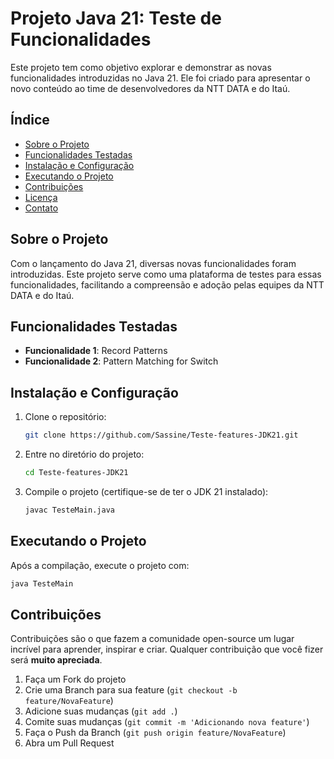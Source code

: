 # Projeto Java 21: Teste de Funcionalidades

Este projeto tem como objetivo explorar e demonstrar as novas funcionalidades introduzidas no Java 21. Ele foi criado para apresentar o novo conteúdo ao time de desenvolvedores da NTT DATA e do Itaú.

## Índice

- [Sobre o Projeto](#sobre-o-projeto)
- [Funcionalidades Testadas](#funcionalidades-testadas)
- [Instalação e Configuração](#instalação-e-configuração)
- [Executando o Projeto](#executando-o-projeto)
- [Contribuições](#contribuições)
- [Licença](#licença)
- [Contato](#contato)

## Sobre o Projeto

Com o lançamento do Java 21, diversas novas funcionalidades foram introduzidas. Este projeto serve como uma plataforma de testes para essas funcionalidades, facilitando a compreensão e adoção pelas equipes da NTT DATA e do Itaú.

## Funcionalidades Testadas

- **Funcionalidade 1**: Record Patterns
- **Funcionalidade 2**: Pattern Matching for Switch

## Instalação e Configuração

1. Clone o repositório:
   ```sh
   git clone https://github.com/Sassine/Teste-features-JDK21.git
   ```
2. Entre no diretório do projeto:
   ```sh
   cd Teste-features-JDK21
   ```
3. Compile o projeto (certifique-se de ter o JDK 21 instalado):
   ```sh
   javac TesteMain.java
   ```

## Executando o Projeto

Após a compilação, execute o projeto com:
```sh
java TesteMain
```

## Contribuições

Contribuições são o que fazem a comunidade open-source um lugar incrível para aprender, inspirar e criar. Qualquer contribuição que você fizer será **muito apreciada**.

1. Faça um Fork do projeto
2. Crie uma Branch para sua feature (`git checkout -b feature/NovaFeature`)
3. Adicione suas mudanças (`git add .`)
4. Comite suas mudanças (`git commit -m 'Adicionando nova feature'`)
5. Faça o Push da Branch (`git push origin feature/NovaFeature`)
6. Abra um Pull Request
